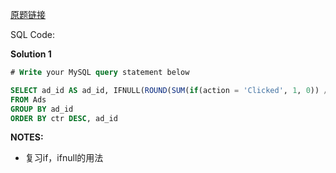 [原题链接](https://leetcode-cn.com/problems/ads-performance/)

SQL Code:

**Solution 1**

```sql
# Write your MySQL query statement below

SELECT ad_id AS ad_id, IFNULL(ROUND(SUM(if(action = 'Clicked', 1, 0)) / SUM(if(action = 'Ignored', 0, 1)) * 100,2), 0) AS ctr
FROM Ads
GROUP BY ad_id
ORDER BY ctr DESC, ad_id

```
**NOTES:**
- 复习if，ifnull的用法
